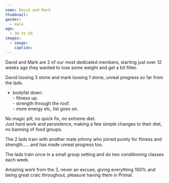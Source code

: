 ```yaml
---
name: David and Mark
thumbnail:
gender:
  - male
age:
  - 30 to 50
images:
  - image:
    caption:
---
```



David and Mark are 2 of our most dedicated members, starting just over 12 weeks ago they wanted to lose some weight and get a bit fitter.

David loosing 3 stone and mark loosing 1 stone, unreal progress so far from the lads.

- bodyfat down.
<br>- fitness up.
<br>- strength through the roof.
<br>- more energy etc, list goes on.

No magic pill, no quick fix, no extreme diet.
<br>Just hard work and persistence, making a few simple changes to their diet, no banning of food groups.

The 2 lads train with another mate johnny who joined purely for fitness and strength..... and has made unreal progress too.

The lads train once in a small group setting and do two conditioning classes each week.

Amazing work from the 3, never an excuse, giving everything 100% and being great craic throughout, pleasure having them in Primal.
